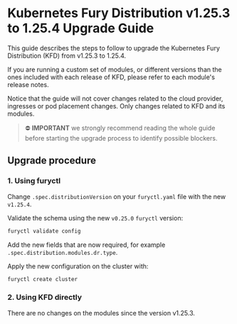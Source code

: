 # Kubernetes Fury Distribution v1.25.3 to 1.25.4 Upgrade Guide

This guide describes the steps to follow to upgrade the Kubernetes Fury Distribution (KFD) from v1.25.3 to 1.25.4.

If you are running a custom set of modules, or different versions than the ones included with each release of KFD, please refer to each module's release notes.

Notice that the guide will not cover changes related to the cloud provider, ingresses or pod placement changes. Only changes related to KFD and its modules.

> ⛔️ **IMPORTANT**
> we strongly recommend reading the whole guide before starting the upgrade process to identify possible blockers.

## Upgrade procedure

### 1. Using furyctl

Change `.spec.distributionVersion` on your `furyctl.yaml` file with the new `v1.25.4`.

Validate the schema using the new `v0.25.0` `furyctl` version:

```bash
furyctl validate config
```

Add the new fields that are now required, for example `.spec.distribution.modules.dr.type`.

Apply the new configuration on the cluster with:

```bash
furyctl create cluster
```

### 2. Using KFD directly

There are no changes on the modules since the version v1.25.3.